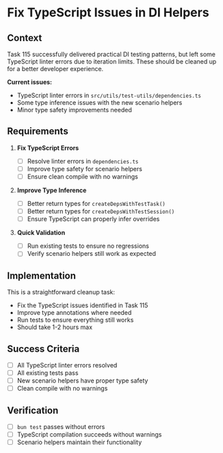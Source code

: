 # Fix TypeScript Issues in DI Helpers

## Context

Task 115 successfully delivered practical DI testing patterns, but left some TypeScript linter errors due to iteration limits. These should be cleaned up for a better developer experience.

**Current issues:**

- TypeScript linter errors in `src/utils/test-utils/dependencies.ts`
- Some type inference issues with the new scenario helpers
- Minor type safety improvements needed

## Requirements

1. **Fix TypeScript Errors**

   - [ ] Resolve linter errors in `dependencies.ts`
   - [ ] Improve type safety for scenario helpers
   - [ ] Ensure clean compile with no warnings

2. **Improve Type Inference**

   - [ ] Better return types for `createDepsWithTestTask()`
   - [ ] Better return types for `createDepsWithTestSession()`
   - [ ] Ensure TypeScript can properly infer overrides

3. **Quick Validation**
   - [ ] Run existing tests to ensure no regressions
   - [ ] Verify scenario helpers still work as expected

## Implementation

This is a straightforward cleanup task:

- Fix the TypeScript issues identified in Task 115
- Improve type annotations where needed
- Run tests to ensure everything still works
- Should take 1-2 hours max

## Success Criteria

- [ ] All TypeScript linter errors resolved
- [ ] All existing tests pass
- [ ] New scenario helpers have proper type safety
- [ ] Clean compile with no warnings

## Verification

- [ ] `bun test` passes without errors
- [ ] TypeScript compilation succeeds without warnings
- [ ] Scenario helpers maintain their functionality
